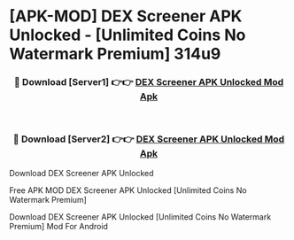 # [APK-MOD] DEX Screener APK Unlocked - [Unlimited Coins No Watermark Premium] 314u9



<div align="center">
<h3>🔴 Download [Server1] 👉👉 <a href="https://momento.my/?title=DEX_Screener_APK_Unlocked">DEX Screener APK Unlocked Mod Apk</a></h3><br>

<h3>🔴 Download [Server2] 👉👉 <a href="https://momento.my/?title=DEX_Screener_APK_Unlocked">DEX Screener APK Unlocked Mod Apk</a></h3>
</div>



Download DEX Screener APK Unlocked 

Free APK MOD DEX Screener APK Unlocked [Unlimited Coins No Watermark Premium]

Download DEX Screener APK Unlocked [Unlimited Coins No Watermark Premium] Mod For Android
